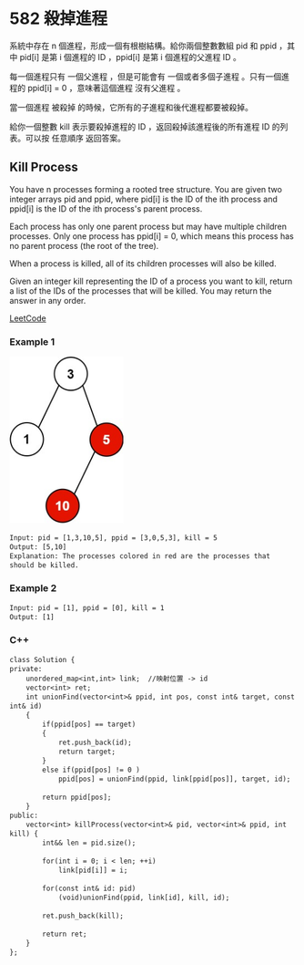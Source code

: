 # 582 殺掉進程

系統中存在 n 個進程，形成一個有根樹結構。給你兩個整數數組 pid 和 ppid ，其中 pid[i] 是第 i 個進程的 ID ，ppid[i] 是第 i 個進程的父進程 ID 。

每一個進程只有 一個父進程 ，但是可能會有 一個或者多個子進程 。只有一個進程的 ppid[i] = 0 ，意味著這個進程 沒有父進程 。

當一個進程 被殺掉 的時候，它所有的子進程和後代進程都要被殺掉。

給你一個整數 kill 表示要殺掉​​進程的 ID ，返回殺掉該進程後的所有進程 ID 的列表。可以按 任意順序 返回答案。


##  Kill Process

You have n processes forming a rooted tree structure. You are given two integer arrays pid and ppid, where pid[i] is the ID of the ith process and ppid[i] is the ID of the ith process's parent process.

Each process has only one parent process but may have multiple children processes. Only one process has ppid[i] = 0, which means this process has no parent process (the root of the tree).

When a process is killed, all of its children processes will also be killed.

Given an integer kill representing the ID of a process you want to kill, return a list of the IDs of the processes that will be killed. You may return the answer in any order.



[LeetCode](https://leetcode-cn.com/squirrel-simulation/)

### Example 1

<img src="img/582.jpg" width = "200"/>

```
Input: pid = [1,3,10,5], ppid = [3,0,5,3], kill = 5
Output: [5,10]
Explanation: The processes colored in red are the processes that should be killed.
```

### Example 2

```
Input: pid = [1], ppid = [0], kill = 1
Output: [1]
```
### C++ 

```
class Solution {
private:
    unordered_map<int,int> link;  //映射位置 -> id
    vector<int> ret;
    int unionFind(vector<int>& ppid, int pos, const int& target, const int& id)
    {
        if(ppid[pos] == target)
        {
            ret.push_back(id);
            return target;
        }
        else if(ppid[pos] != 0 )
            ppid[pos] = unionFind(ppid, link[ppid[pos]], target, id);
           
        return ppid[pos];
    }
public:
    vector<int> killProcess(vector<int>& pid, vector<int>& ppid, int kill) {  
        int&& len = pid.size();
        
        for(int i = 0; i < len; ++i)
            link[pid[i]] = i; 
        
        for(const int& id: pid)
            (void)unionFind(ppid, link[id], kill, id);

        ret.push_back(kill);
        
        return ret;
    }
};
```
